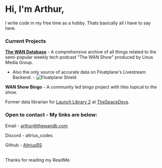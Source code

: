 # Hi, I'm Arthur,

I write code in my free time as a hobby. Thats basically all I have to say here.

### Current Projects
[**The WAN Database**](https://github.com/TheWANDatabase/) - A comprehensive archive of all things related to the semi-popular weekly tech podcast "The WAN Show" produced by Linus Media Group.
- Also the only source of accurate data on Floatplane's Livestream Backend. - ![Floatplane Shield](https://img.shields.io/badge/dynamic/json?url=https%3A%2F%2Fedge.thewandb.com%2Fv2%2Flive%2Fshield&query=%24.message&style=flat-square&logo=floatplane&logoColor=%2300AEEF&label=Floatplane%20Live&cacheSeconds=30&link=https%3A%2F%2Fwww.floatplane.com%2Fchannel%2Flinustechtips%2Flive
)


**WAN Show Bingo** - A community led bingo project with tiles topical to the show.



Former data librarian for [Launch Library 2](https://thespacedevs.com/llapi) at [TheSpaceDevs](https://github.com/TheSpaceDevs).
<br>

### Open to contact - My links are below:

Email - [arthur@thewandb.com](mailto:arthur@thewandb.com?subject=Hi%20Arthur%2C%20I%20want%20to%20contact%20you%20regarding%3A)

Discord - altrius_codes

Github - [AltriusRS](https://github.com/AltriusRS)

<br>
Thanks for reading my ReadMe.
